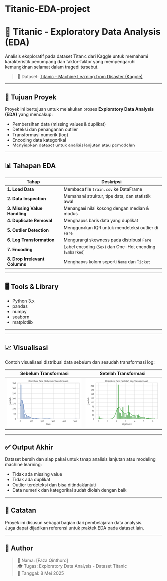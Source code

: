 # Titanic-EDA-project
# 🚢 Titanic - Exploratory Data Analysis (EDA)

Analisis eksploratif pada dataset Titanic dari Kaggle untuk memahami karakteristik penumpang dan faktor-faktor yang mempengaruhi kemungkinan selamat dalam tragedi tersebut.

> 📁 Dataset: [Titanic - Machine Learning from Disaster (Kaggle)](https://www.kaggle.com/competitions/titanic)

---

## 🧭 Tujuan Proyek

Proyek ini bertujuan untuk melakukan proses **Exploratory Data Analysis (EDA)** yang mencakup:

- Pembersihan data (missing values & duplikat)
- Deteksi dan penanganan outlier
- Transformasi numerik (log)
- Encoding data kategorikal
- Menyiapkan dataset untuk analisis lanjutan atau pemodelan

---

## 📊 Tahapan EDA

| Tahap | Deskripsi |
|------|-----------|
| **1. Load Data** | Membaca file `train.csv` ke DataFrame |
| **2. Data Inspection** | Memahami struktur, tipe data, dan statistik awal |
| **3. Missing Value Handling** | Menangani nilai kosong dengan median & modus |
| **4. Duplicate Removal** | Menghapus baris data yang duplikat |
| **5. Outlier Detection** | Menggunakan IQR untuk mendeteksi outlier di `Fare` |
| **6. Log Transformation** | Mengurangi skewness pada distribusi `Fare` |
| **7. Encoding** | Label encoding (`Sex`) dan One-Hot encoding (`Embarked`) |
| **8. Drop Irrelevant Columns** | Menghapus kolom seperti `Name` dan `Ticket` |

---

## 🖥️ Tools & Library

- Python 3.x
- pandas
- numpy
- seaborn
- matplotlib

---

---

## 📈 Visualisasi

Contoh visualisasi distribusi data sebelum dan sesudah transformasi log:

| Sebelum Transformasi | Setelah Transformasi |
|----------------------|----------------------|
| ![Distribusi Fare](assets/fare_dist.png) | ![Distribusi Log Fare](assets/log_fare_dist.png) |


---

## ✅ Output Akhir

Dataset bersih dan siap pakai untuk tahap analisis lanjutan atau modeling machine learning:

- Tidak ada missing value
- Tidak ada duplikat
- Outlier terdeteksi dan bisa ditindaklanjuti
- Data numerik dan kategorikal sudah diolah dengan baik

---

## 📌 Catatan

Proyek ini disusun sebagai bagian dari pembelajaran data analysis.  
Juga dapat dijadikan referensi untuk praktek EDA pada dataset lain.

---

## 👤 Author

> 🧑 Nama: [Faza Qinthoro]  
> 🎓 Tugas: Exploratory Data Analysis - Dataset Titanic  
> 📅 Tanggal: 8 Mei 2025



